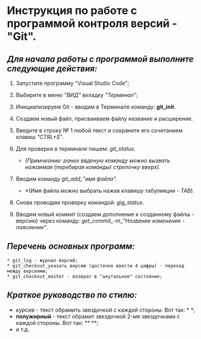 # Инструкция по работе с программой контроля версий - **"Git".**

## *Для начала работы с программой выполните следующие действия:*
1. Запустите программу "Visual Studio Code";
2. Выбирите в меню *"ВИД"* вкладку *"Терминал"*;
3. Инициализируем Git - вводим в Терминале команду: **git_init**.
4. Создаем новый файл, присваиваем файлу название и расширение.
5. Введите в строку № 1 любой текст и сохраните его сочетанием клавиш *"CTRL+S"*.
6. Для проверки в терминале пишем: *git_status.* 

     * *(Примчеание: ранее ввденую команду можно вызвать нажаимая (перебирая команды) стрелочку вверх)*.

7. Вводим команду *git_add_"имя файла"*.
      
      * *(Имя файла можно выбрать нажав клавишу табулияции - *TAB*).

8. Снова проводим проверку командой: *gig_status*.
9. Вводим новый коммит (создаем дополнение к созданному файлы - версию) через команду: *get_commit_-m_"Название изменения - пояснение"*.

## *Перечень основных программ:*
   
    * git_log - журнал версий;
    * git_checkout_указать версию (досточно ввести 4 цифры) - переход между версиями;
    * git_checkout_master - возврат в "акутальное" состояние;

## *Краткое руководство по стилю:*

*  *курсив* - текст обрамить звездочкой с каждой стороны. Вот так: * *;
*  **полужирный** - текст обрамит звездочкой 2-мя звездочками с каждой стороны. Вот так: ** **;
* и т.д.

    